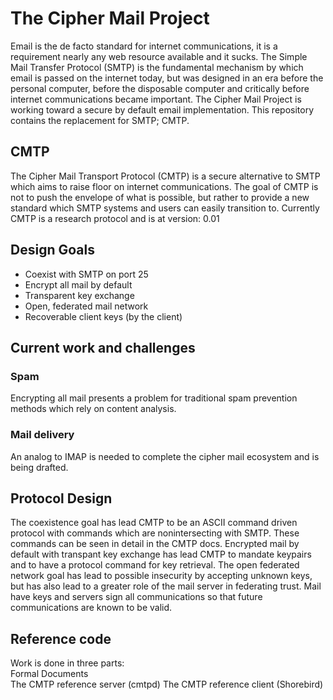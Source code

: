 # The Cipher Mail Project
Email is the de facto standard for internet communications, it is a requirement nearly any web resource available and it sucks. The Simple Mail Transfer Protocol (SMTP) is the fundamental mechanism by which email is passed on the internet today, but was designed in an era before the personal computer, before the disposable computer and critically before internet communications became important. The Cipher Mail Project is working toward a secure by default email implementation. This repository contains the replacement for SMTP; CMTP.
## CMTP
The Cipher Mail Transport Protocol (CMTP) is a secure alternative to SMTP which aims to raise floor on internet communications. The goal of CMTP is not to push the envelope of what is possible, but rather to provide a new standard which SMTP systems and users can easily transition to. Currently CMTP is a research protocol and is at version: 0.01
## Design Goals
* Coexist with SMTP on port 25
* Encrypt all mail by default
* Transparent key exchange
* Open, federated mail network
* Recoverable client keys (by the client)
## Current work and challenges
### Spam
Encrypting all mail presents a problem for traditional spam prevention methods which rely on content analysis.
### Mail delivery
An analog to IMAP is needed to complete the cipher mail ecosystem and is being drafted.
## Protocol Design
The coexistence goal has lead CMTP to be an ASCII command driven protocol with commands which are nonintersecting with SMTP. These commands can be seen in detail in the CMTP docs. Encrypted mail by default with transpant key exchange has lead CMTP to mandate keypairs and to have a protocol command for key retrieval. The open federated network goal has lead to possible insecurity by accepting unknown keys, but has also lead to a greater role of the mail server in federating trust. Mail have keys and servers sign all communications so that future communications are known to be valid.
## Reference code
Work is done in three parts:  
Formal Documents  
The CMTP reference server (cmtpd)
The CMTP reference client (Shorebird)
